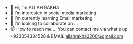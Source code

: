 - 👋 Hi, I’m ALLAH RAKHA
- 👀 I’m interested in social media marketing 
- 🌱 I’m currently learning Email marketing 
- 💞️ I’m looking to collaborate on ...
- 📫 How to reach me ... You can contact me via what's up +923054334528 & EMAIL allahrakha3200@gmail.com

<!---
allahrakha3200/allahrakha3200 is a ✨ special ✨ repository because its `README.md` (this file) appears on your GitHub profile.
You can click the Preview link to take a look at your changes.
--->
